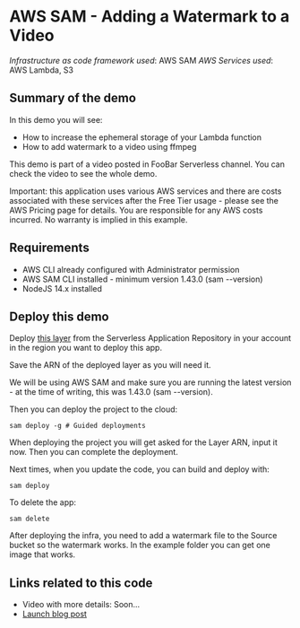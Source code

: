 # AWS SAM - Adding a Watermark to a Video

_Infrastructure as code framework used_: AWS SAM
_AWS Services used_: AWS Lambda, S3

## Summary of the demo

In this demo you will see:

- How to increase the ephemeral storage of your Lambda function
- How to add watermark to a video using ffmpeg

This demo is part of a video posted in FooBar Serverless channel. You can check the video to see the whole demo.

Important: this application uses various AWS services and there are costs associated with these services after the Free Tier usage - please see the AWS Pricing page for details. You are responsible for any AWS costs incurred. No warranty is implied in this example.

## Requirements

- AWS CLI already configured with Administrator permission
- AWS SAM CLI installed - minimum version 1.43.0 (sam --version)
- NodeJS 14.x installed

## Deploy this demo

Deploy [this layer](https://serverlessrepo.aws.amazon.com/#!/applications/us-east-1/145266761615/ffmpeg-lambda-layer) from the Serverless Application Repository in your account in the region you want to deploy this app.

Save the ARN of the deployed layer as you will need it.

We will be using AWS SAM and make sure you are running the latest version - at the time of writing, this was 1.43.0 (sam --version).

Then you can deploy the project to the cloud:

```
sam deploy -g # Guided deployments
```

When deploying the project you will get asked for the Layer ARN, input it now.
Then you can complete the deployment.

Next times, when you update the code, you can build and deploy with:

```
sam deploy
```

To delete the app:

```
sam delete
```

After deploying the infra, you need to add a watermark file to the Source bucket so the watermark works. In the example folder you can get one image that works.

## Links related to this code

- Video with more details: Soon...
- [Launch blog post](https://aws.amazon.com/blogs/compute/using-larger-ephemeral-storage-for-aws-lambda/)
